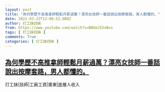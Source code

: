 ```yaml
---
layout: post
title: "為何學歷不高推拿師輕鬆月薪過萬？漂亮女技師一番話說出按摩套路，男人都懂的。"
date: 2022-03-22T12:00:53.000Z
author: 打工妹四妹
from: https://www.youtube.com/watch?v=BNSmJSVxBxs
tags: [ 打工妹四妹 ]
comments: True
categories: [ 打工妹四妹 ]
---
```

<!--1647950453000-->
[為何學歷不高推拿師輕鬆月薪過萬？漂亮女技師一番話說出按摩套路，男人都懂的。](https://www.youtube.com/watch?v=BNSmJSVxBxs)
------

<div>
打工妹|技師|工廠工資|廣東|底層人收入
</div>
